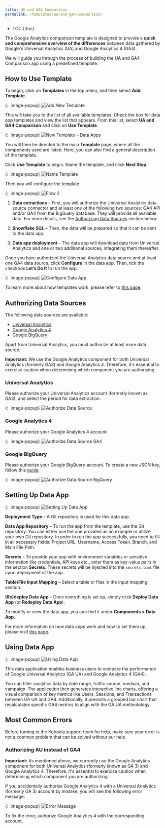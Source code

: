 ```yaml
---
title: UA and GA4 Comparison
permalink: /templates/ua-and-ga4-comparison/
---
```


* TOC
{:toc}

The Google Analytics comparison template is designed to provide a **quick and comprehensive overview of the differences** between data gathered 
by Google's Universal Analytics (UA) and Google Analytics 4 (GA4). 

We will guide you through the process of building the UA and GA4 Comparison app using a predefined template. 

## How to Use Template
To begin, click on **Templates** in the top menu, and then select **Add Template**.

{: .image-popup}
![Add New Template](/templates/ua-and-ga4-comparison/add-template.png)

This will take you to the list of all available templates. Check the box for data app templates and view the list that appears. 
From this list, select **UA and GA4 Comparison** and click on **Use Template**.

{: .image-popup}
![New Template – Data Apps](/templates/ua-and-ga4-comparison/new-template-data-apps.png)

You will then be directed to the main **Template** page, where all the components used are listed. Here, you can also find a general description of the template. 

Click **Use Template** to begin. Name the template, and click **Next Step**.

{: .image-popup}
![Name Template](/templates/ua-and-ga4-comparison/name-template.png)

Then you will configure the template:

{: .image-popup}
![Flow 2](/templates/ua-and-ga4-comparison/required-configurations2.png)

1. **Data extractions** – First, you will authorize the Universal Analytics data source connector and at least one of the following two sources: GA4 API and/or GA4 from the BigQuery database. They will provide all available data. For more details, see the [Authorizing Data Sources](/templates/ua-and-ga4-comparison/#authorizing-data-sources) section below.

2. **Snowflake SQL** – Then, the data will be prepared so that it can be sent to the data app.

3. **Data app deployment** – The data app will download data from Universal Analytics and one or two additional sources, integrating them thereafter.

Once you have authorized the Universal Analytics data source and at least one GA4 data source, click **Configure** in the data app. Then, tick the checkbox 
**Let’s Do It** to run the app.

{: .image-popup}
![Configure Data App](/templates/ua-and-ga4-comparison/save-config.png)

To learn more about how templates work, please refer to [this page](https://help.keboola.com/templates/). 

## Authorizing Data Sources
The following data sources are available:

- [Universal Analytics](https://support.google.com/analytics/answer/2790010?hl=en)
- [Google Analytics 4](https://developers.google.com/analytics/devguides/collection/ga4)
- [Google BigQuery](https://cloud.google.com/bigquery/)

Apart from Universal Analytics, you must authorize at least more data source.

**Important:** We use the Google Analytics component for both Universal Analytics (formerly GA3) and Google Analytics 4. 
Therefore, it's essential to exercise caution when determining which component you are authorizing.

### Universal Analytics
Please authorize your Universal Analytics account (formerly known as GA3), and select the period for data extraction.

{: .image-popup}
![Authorize Data Source](/templates/ua-and-ga4-comparison/universal-analytics.png)

### Google Analytics 4
Please authorize your Google Analytics 4 account.

{: .image-popup}
![Authorize Data Source GA4](/templates/ua-and-ga4-comparison/ga4.png)

### Google BigQuery
Please authorize your Google BigQuery account. To create a new JSON key, follow this [guide](https://help.keboola.com/components/writers/database/bigquery/).

{: .image-popup}
![Authorize Data Source BigQuery](/templates/ua-and-ga4-comparison/bigquery.png)

## Setting Up Data App
{: .image-popup}
![Setting Up Data App](/templates/ua-and-ga4-comparison/configuring-app.png)

**Deployment Type** – A Git repository is used for this data app.

**Data App Repository** – To run the app from the template, use the Git repository. You can either use the one provided as an example 
or utilize your own Git repository. In order to run the app successfully, you need to fill in all necessary fields: Project URL, Username, Access Token, 
Branch, and Main File Path. 

**Secrets** – To provide your app with environment variables or sensitive information like credentials, API keys etc., enter them as key-value pairs 
in the section **Secrets**. These secrets will be injected into the `secrets.toml` file upon deployment of the app.

**Table/File Input Mapping** – Select a table or files in the input mapping section.

**(Re)deploy Data App** – Once everything is set up, simply click **Deploy Data App** (or **Redeploy Data App**).

To modify or view the data app, you can find it under **Components > Data App**. 

For more information on how data apps work and how to set them up, please visit [this page](https://help.keboola.com/components/data-apps/).

## Using Data App

{: .image-popup}
![Using Data App](/templates/ua-and-ga4-comparison/using-app.png)

This data application enables business users to compare the performance of Google Universal Analytics (GA UA) and Google Analytics 4 (GA4). 

You can filter analytics data by date range, traffic source, medium, and campaign. The application then generates interactive line charts, 
offering a visual comparison of key metrics like Users, Sessions, and Transactions between GA UA and GA4. Additionally, it presents a grouped bar chart 
that recalculates specific GA4 metrics to align with the GA UA methodology.

## Most Common Errors
Before turning to the Keboola support team for help, make sure your error is not a common problem that can be solved without our help.

### Authorizing AU instead of GA4
**Important:** As mentioned above, we currently use the Google Analytics component for both Universal Analytics (formerly known as GA 3) and Google Analytics 4. 
Therefore, it's essential to exercise caution when determining which component you are authorizing.

If you accidentally authorize Google Analytics 4 with a Universal Analytics (formerly GA 3) account by mistake, you will see the following error message:

{: .image-popup}
![Error Message](/templates/ua-and-ga4-comparison/job-error.png)

To fix the error, authorize Google Analytics 4 with the corresponding account.
